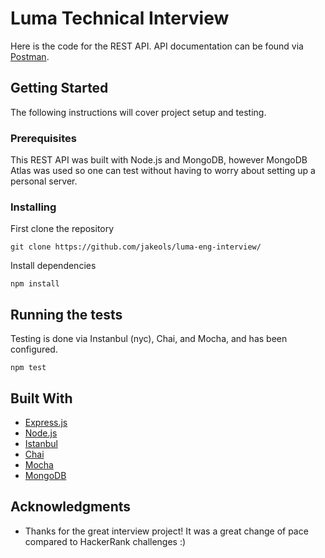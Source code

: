 # Luma Technical Interview

Here is the code for the REST API. API documentation can be found via [Postman](https://documenter.getpostman.com/view/4637176/S11PpbFA#intro).

## Getting Started

The following instructions will cover project setup and testing. 

### Prerequisites

This REST API was built with Node.js and MongoDB, however MongoDB Atlas was used so one can test without having to worry about setting up a personal server. 

### Installing

First clone the repository

```
git clone https://github.com/jakeols/luma-eng-interview/
```

Install dependencies

```
npm install
```

## Running the tests

Testing is done via Instanbul (nyc), Chai, and Mocha, and has been configured. 

```
npm test
```

## Built With

* [Express.js](https://expressjs.com/)
* [Node.js](https://nodejs.org/en/)
* [Istanbul](https://istanbul.js.org/)
* [Chai](https://www.chaijs.com/)
* [Mocha](https://mochajs.org/)
* [MongoDB](https://www.mongodb.com/)


## Acknowledgments

* Thanks for the great interview project! It was a great change of pace compared to HackerRank challenges :) 
